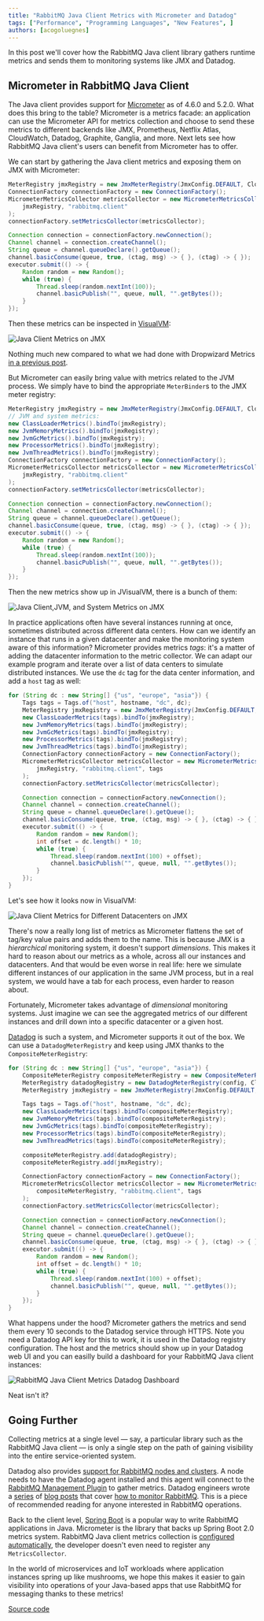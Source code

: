 ```yaml
---
title: "RabbitMQ Java Client Metrics with Micrometer and Datadog"
tags: ["Performance", "Programming Languages", "New Features", ]
authors: [acogoluegnes]
---
```


In this post we'll cover how the RabbitMQ Java client library gathers runtime metrics and sends them to monitoring systems like JMX and Datadog.

<!-- truncate -->

## Micrometer in RabbitMQ Java Client

The Java client provides support for [Micrometer](http://micrometer.io/) as of 4.6.0 and 5.2.0. What does this bring to the table? Micrometer is a metrics facade: an application can use the Micrometer API for metrics collection and choose to send these metrics to different backends like JMX, Prometheus, Netflix Atlas, CloudWatch, Datadog, Graphite, Ganglia, and more.
Next lets see how RabbitMQ Java client's users can benefit from Micrometer has to offer. 

We can start by gathering the Java client metrics and exposing them on JMX with Micrometer:

```java
MeterRegistry jmxRegistry = new JmxMeterRegistry(JmxConfig.DEFAULT, Clock.SYSTEM);
ConnectionFactory connectionFactory = new ConnectionFactory();
MicrometerMetricsCollector metricsCollector = new MicrometerMetricsCollector(
    jmxRegistry, "rabbitmq.client"
);
connectionFactory.setMetricsCollector(metricsCollector);

Connection connection = connectionFactory.newConnection();
Channel channel = connection.createChannel();
String queue = channel.queueDeclare().getQueue();
channel.basicConsume(queue, true, (ctag, msg) -> { }, (ctag) -> { });
executor.submit(() -> {
    Random random = new Random();
    while (true) {
        Thread.sleep(random.nextInt(100));
        channel.basicPublish("", queue, null, "".getBytes());
    }
});
```

Then these metrics can be inspected in [VisualVM](https://visualvm.github.io/download.html):

![Java Client Metrics on JMX](rabbitmq-java-client-metrics-jmx.png "Java Client Metrics on JMX")

Nothing much new compared to what we had done with Dropwizard Metrics [in a previous post](/posts/2016/11/metrics-support-in-rabbitmq-java-client-4-0/).

But Micrometer can easily bring value with metrics related to the JVM process. We simply have to bind the appropriate `MeterBinder`s to the JMX meter registry:

```java
MeterRegistry jmxRegistry = new JmxMeterRegistry(JmxConfig.DEFAULT, Clock.SYSTEM);
// JVM and system metrics:
new ClassLoaderMetrics().bindTo(jmxRegistry);
new JvmMemoryMetrics().bindTo(jmxRegistry);
new JvmGcMetrics().bindTo(jmxRegistry);
new ProcessorMetrics().bindTo(jmxRegistry);
new JvmThreadMetrics().bindTo(jmxRegistry);
ConnectionFactory connectionFactory = new ConnectionFactory();
MicrometerMetricsCollector metricsCollector = new MicrometerMetricsCollector(
    jmxRegistry, "rabbitmq.client"
);
connectionFactory.setMetricsCollector(metricsCollector);

Connection connection = connectionFactory.newConnection();
Channel channel = connection.createChannel();
String queue = channel.queueDeclare().getQueue();
channel.basicConsume(queue, true, (ctag, msg) -> { }, (ctag) -> { });
executor.submit(() -> {
    Random random = new Random();
    while (true) {
        Thread.sleep(random.nextInt(100));
        channel.basicPublish("", queue, null, "".getBytes());
    }
});
```

Then the new metrics show up in JVisualVM, there is a bunch of them:

![Java Client,JVM, and System Metrics on JMX](rabbitmq-java-client-metrics-jmx-more-metrics.png "Java Client, JVM, and System Metrics on JMX")

In practice applications often have several instances running at once, sometimes distributed across different data centers. How can we identify an instance that runs in a given datacenter and make the monitoring system aware of this information? Micrometer provides metrics _tags_: it's a matter of adding the datacenter information to the metric collector. We can adapt our example program and iterate over a list of data centers to simulate distributed instances. We use the `dc` tag for the data center information, and add a `host` tag as well:

```java
for (String dc : new String[] {"us", "europe", "asia"}) {
    Tags tags = Tags.of("host", hostname, "dc", dc);
    MeterRegistry jmxRegistry = new JmxMeterRegistry(JmxConfig.DEFAULT, Clock.SYSTEM);
    new ClassLoaderMetrics(tags).bindTo(jmxRegistry);
    new JvmMemoryMetrics(tags).bindTo(jmxRegistry);
    new JvmGcMetrics(tags).bindTo(jmxRegistry);
    new ProcessorMetrics(tags).bindTo(jmxRegistry);
    new JvmThreadMetrics(tags).bindTo(jmxRegistry);
    ConnectionFactory connectionFactory = new ConnectionFactory();
    MicrometerMetricsCollector metricsCollector = new MicrometerMetricsCollector(
        jmxRegistry, "rabbitmq.client", tags
    );
    connectionFactory.setMetricsCollector(metricsCollector);

    Connection connection = connectionFactory.newConnection();
    Channel channel = connection.createChannel();
    String queue = channel.queueDeclare().getQueue();
    channel.basicConsume(queue, true, (ctag, msg) -> { }, (ctag) -> { });
    executor.submit(() -> {
        Random random = new Random();
        int offset = dc.length() * 10;
        while (true) {
            Thread.sleep(random.nextInt(100) + offset);
            channel.basicPublish("", queue, null, "".getBytes());
        }
    }); 
}
```

Let's see how it looks now in VisualVM:

![Java Client Metrics for Different Datacenters on JMX](rabbitmq-java-client-metrics-jmx-dc.png "Java Client Metrics for Different Datacenters on JMX")

There's now a really long list of metrics as Micrometer flattens the set of tag/key value pairs and adds them to the name. This is because JMX is a _hierarchical_ monitoring system, it doesn't support _dimensions_. This makes it hard to reason about our metrics as a whole, across all our instances and datacenters. And that would be even worse in real life: here we simulate different instances of our application in the same JVM process, but in a real system, we would have a tab for each process, even harder to reason about.

Fortunately, Micrometer takes advantage of _dimensional_ monitoring systems. Just imagine we can see the aggregated metrics of our different instances and drill down into a specific datacenter or a given host.

[Datadog](https://www.datadoghq.com/) is such a system, and Micrometer supports it out of the box. We can use a `DatadogMeterRegistry` and keep using JMX thanks to the `CompositeMeterRegistry`:

```java
for (String dc : new String[] {"us", "europe", "asia"}) {
    CompositeMeterRegistry compositeMeterRegistry = new CompositeMeterRegistry();
    MeterRegistry datadogRegistry = new DatadogMeterRegistry(config, Clock.SYSTEM);
    MeterRegistry jmxRegistry = new JmxMeterRegistry(JmxConfig.DEFAULT, Clock.SYSTEM);

    Tags tags = Tags.of("host", hostname, "dc", dc);
    new ClassLoaderMetrics(tags).bindTo(compositeMeterRegistry);
    new JvmMemoryMetrics(tags).bindTo(compositeMeterRegistry);
    new JvmGcMetrics(tags).bindTo(compositeMeterRegistry);
    new ProcessorMetrics(tags).bindTo(compositeMeterRegistry);
    new JvmThreadMetrics(tags).bindTo(compositeMeterRegistry);

    compositeMeterRegistry.add(datadogRegistry);
    compositeMeterRegistry.add(jmxRegistry);

    ConnectionFactory connectionFactory = new ConnectionFactory();
    MicrometerMetricsCollector metricsCollector = new MicrometerMetricsCollector(
        compositeMeterRegistry, "rabbitmq.client", tags
    );
    connectionFactory.setMetricsCollector(metricsCollector);

    Connection connection = connectionFactory.newConnection();
    Channel channel = connection.createChannel();
    String queue = channel.queueDeclare().getQueue();
    channel.basicConsume(queue, true, (ctag, msg) -> { }, (ctag) -> { });
    executor.submit(() -> {
        Random random = new Random();
        int offset = dc.length() * 10;
        while (true) {
            Thread.sleep(random.nextInt(100) + offset);
            channel.basicPublish("", queue, null, "".getBytes());
        }
    });
}
```

What happens under the hood? Micrometer gathers the metrics and send them every 10 seconds to the Datadog service through HTTPS. Note you need a Datadog API key for this to work, it is used in the Datadog registry configuration. The host and the metrics should show up in your Datadog web UI and you can easilly build a dashboard for your RabbitMQ Java client instances:

![RabbitMQ Java Client Metrics Datadog Dashboard](rabbitmq-java-client-metrics-datadog-dashboard.png "RabbitMQ Java Client Metrics Datadog Dashboard")

Neat isn't it?

## Going Further

Collecting metrics at a single level — say, a particular library such as the RabbitMQ Java client — is only a single step on the path
of gaining visibility into the entire service-oriented system.

Datadog also provides [support for RabbitMQ nodes and clusters](https://docs.datadoghq.com/integrations/rabbitmq/). A node needs to have the Datadog agent installed and this agent will connect to the [RabbitMQ Management Plugin](http://www.rabbitmq.com/management.html) to gather metrics. Datadog engineers wrote a [series](https://www.datadoghq.com/blog/rabbitmq-monitoring/) of [blog posts](https://www.datadoghq.com/blog/rabbitmq-monitoring-tools) that cover [how to monitor RabbitMQ](https://www.datadoghq.com/blog/monitoring-rabbitmq-performance-with-datadog/). This is a piece of recommended reading for anyone interested in RabbitMQ operations.

Back to the client level, [Spring Boot](https://projects.spring.io/spring-boot/) is a popular way to write RabbitMQ applications in Java. Micrometer is the library that backs up Spring Boot 2.0 metrics system. RabbitMQ Java client metrics collection is [configured automatically](https://docs.spring.io/spring-boot/docs/2.0.0.RELEASE/reference/htmlsingle/#production-ready-metrics-rabbitmq), the developer doesn't even need to register any `MetricsCollector`.

In the world of microservices and IoT workloads where application instances spring up like mushrooms, we hope this makes it easier to gain visibility
into operations of your Java-based apps that use RabbitMQ for messaging thanks to these metrics!

[Source code](https://github.com/acogoluegnes/rabbitmq-java-client-micrometer-datadog)
